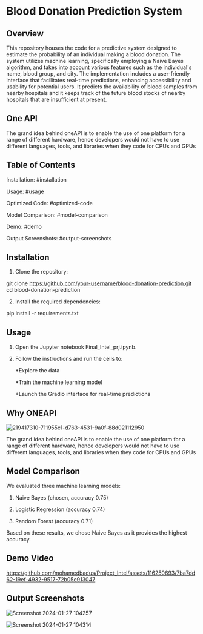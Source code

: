 # Blood Donation Prediction System


## Overview

This repository houses the code for a predictive system designed to estimate the probability of an individual making a blood donation. The system utilizes machine learning, specifically employing a Naive Bayes algorithm, and takes into account various features such as the individual's name, blood group, and city. The implementation includes a user-friendly interface that facilitates real-time predictions, enhancing accessibility and usability for potential users. It predicts the availability of blood samples from nearby hospitals and it keeps track of the future blood stocks of nearby hospitals that are insufficient at present.

## One API

The grand idea behind oneAPI is to enable the use of one platform for a range of different hardware, hence developers would not have to use different languages, tools, and libraries when they code for CPUs and GPUs

## Table of Contents

Installation: #installation

Usage: #usage

Optimized Code: #optimized-code

Model Comparison: #model-comparison

Demo: #demo

Output Screenshots: #output-screenshots

## Installation

1. Clone the repository:
   
git clone https://github.com/your-username/blood-donation-prediction.git
cd blood-donation-prediction

2. Install the required dependencies:
   
pip install -r requirements.txt

## Usage

1. Open the Jupyter notebook Final_Intel_prj.ipynb.
2. Follow the instructions and run the cells to:
   
      *Explore the data
   
      *Train the machine learning model
   
      *Launch the Gradio interface for real-time predictions
   
## Why ONEAPI
![219417310-711955c1-d763-4531-9a0f-88d021112950](https://github.com/mohamedbadus/Project_Intel/assets/116250693/f7e72986-ca26-43d1-b2ef-e15644810833)

The grand idea behind oneAPI is to enable the use of one platform for a range of different hardware, hence developers would not have to use different languages, tools, and libraries when they code for CPUs and GPUs

## Model Comparison

We evaluated three machine learning models:

1. Naive Bayes (chosen, accuracy 0.75)

2. Logistic Regression (accuracy 0.74)

3. Random Forest (accuracy 0.71)

Based on these results, we chose Naive Bayes as it provides the highest accuracy.


## Demo Video


https://github.com/mohamedbadus/Project_Intel/assets/116250693/7ba7dd62-19ef-4932-9517-72b05e913047



## Output Screenshots

![Screenshot 2024-01-27 104257](https://github.com/mohamedbadus/Project_Intel/assets/116250693/203f8554-cd6c-4347-8810-7bcdbb608275)

![Screenshot 2024-01-27 104314](https://github.com/mohamedbadus/Project_Intel/assets/116250693/1a0b620a-1a5c-4922-8c5a-56e19a3907ae)
